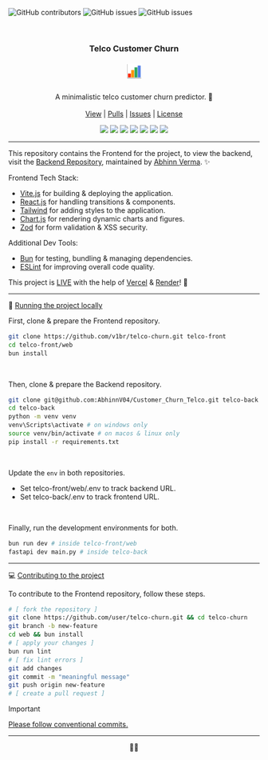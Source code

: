 <!-- Shields.io badges -->

![GitHub contributors](https://img.shields.io/github/contributors/v1br/telco-churn?style=flat-square&color=black) ![GitHub issues](https://img.shields.io/github/issues-pr/v1br/telco-churn?style=flat-square&color=black) ![GitHub issues](https://img.shields.io/github/issues/v1br/telco-churn?style=flat-square&color=black)

<!-- MAIN SECTION -->
<p align="center">
  <br />
  <h3 align="center">Telco Customer Churn</h3>
  <h5 align="center"><img src="chart.gif" height="32px"/></h5>

  <p align="center">
    A minimalistic telco customer churn predictor. 🚀<br />
    <br />
    <a href="https://telco-churn.vercel.app/">View</a>
    |
    <a href="https://github.com/v1br/telco-churn/pulls">Pulls</a>
    |
    <a href="https://github.com/v1br/telco-churn/issues">Issues</a>
    |
    <a href="https://github.com/v1br/telco-churn?tab=MIT-1-ov-file">License</a>
  </p>

  <p align="center">
    <img src="https://img.shields.io/badge/vite-292929?logo=vite&logoColor=7a81f5">
    <img src="https://img.shields.io/badge/react-292929?logo=react">
    <img src="https://img.shields.io/badge/tailwind-292929?logo=tailwindcss">
    <img src="https://img.shields.io/badge/chart-292929?logo=chartdotjs">
    <img src="https://img.shields.io/badge/zod-292929?logo=zod">
    <img src="https://img.shields.io/badge/bun-292929?logo=bun">
    <img src="https://img.shields.io/badge/eslint-292929?logo=eslint&logoColor=8181f2">
  </p>
</p>

---

This repository contains the Frontend for the project, to view the backend, visit the [Backend Repository](https://github.com/AbhinnV04/Customer_Churn_Telco), maintained by [Abhinn Verma](https://github.com/AbhinnV04). ✨

Frontend Tech Stack:
- <a href="https://vite.dev/">Vite.js</a> for building & deploying the application.
- <a href="https://react.dev/">React.js</a> for handling transitions & components.
- <a href="https://tailwindcss.com/">Tailwind</a> for adding styles to the application.
- <a href="https://www.chartjs.org/">Chart.js</a> for rendering dynamic charts and figures.
- <a href="https://www.chartjs.org/">Zod</a> for form validation & XSS security.

Additional Dev Tools:
- <a href="https://bun.sh/">Bun</a> for testing, bundling & managing dependencies.
- <a href="https://eslint.org/">ESLint</a> for improving overall code quality.

This project is [LIVE](https://telco-churn.vercel.app/) with the help of [Vercel](https://vercel.com/docs) & [Render](https://render.com/)! 🥂

---

📂 <ins>Running the project locally</ins>

First, clone & prepare the Frontend repository.
```bash
git clone https://github.com/v1br/telco-churn.git telco-front
cd telco-front/web
bun install
```

<br />

Then, clone & prepare the Backend repository.
```bash
git clone git@github.com:AbhinnV04/Customer_Churn_Telco.git telco-back
cd telco-back
python -m venv venv
venv\Scripts\activate # on windows only
source venv/bin/activate # on macos & linux only
pip install -r requirements.txt
```

<br />

Update the `env` in both repositories.
- Set telco-front/web/.env to track backend URL.
- Set telco-back/.env to track frontend URL.

<br />

Finally, run the development environments for both.
```bash
bun run dev # inside telco-front/web
fastapi dev main.py # inside telco-back
```


<!-- [You can also test the project online.]() -->

---

💻 <ins>Contributing to the project</ins>

To contribute to the Frontend repository, follow these steps.

```bash
# [ fork the repository ]
git clone https://github.com/user/telco-churn.git && cd telco-churn
git branch -b new-feature
cd web && bun install
# [ apply your changes ]
bun run lint
# [ fix lint errors ]
git add changes
git commit -m "meaningful message"
git push origin new-feature
# [ create a pull request ]
```

> [!IMPORTANT]
> [Please follow conventional commits.](https://www.conventionalcommits.org/en/v1.0.0/)

---

<p align="center">🥕🐇</p>
